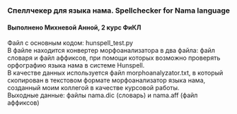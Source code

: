 ### Спеллчекер для языка нама. Spellchecker for Nama language
#### Выполнено Михневой Анной, 2 курс ФиКЛ
Файл с основным кодом: hunspell_test.py <br>
В файле находится конвертер морфоанализатора в два файла: файл словаря и файл аффиксов, при помощи которых возможно проверять орфографию языка нама в системе Hunspell. <br>
В качестве данных используется файл morphoanalyzator.txt, в который скопирован в текстовом формате морфоанализатор языка нама, созданный моим коллегой в качестве курсовой работы. <br>
Выходные данные: файлы nama.dic (словарь) и nama.aff (файл аффиксов) <br>
